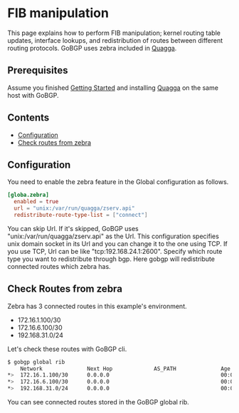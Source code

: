 # FIB manipulation

This page explains how to perform FIB manipulation; kernel routing
table updates, interface lookups, and redistribution of routes between
different routing protocols. GoBGP uses zebra included in
[Quagga](http://www.nongnu.org/quagga/).

## Prerequisites

Assume you finished [Getting Started](https://github.com/osrg/gobgp/blob/master/docs/sources/getting-started.md) and installing [Quagga](http://www.nongnu.org/quagga/) on the same host with GoBGP.

## Contents
- [Configuration](#section0)
- [Check routes from zebra](#section1)

## <a name="section0"> Configuration
You need to enable the zebra feature in the Global configuration as follows.

```toml
[globa.zebra]
  enabled = true
  url = "unix:/var/run/quagga/zserv.api"
  redistribute-route-type-list = ["connect"]
```

You can skip Url. If it's skipped, GoBGP uses "unix:/var/run/quagga/zserv.api" as the Url.
This configuration specifies unix domain socket in its Url and you can change it to the one using TCP.
If you use TCP, Url can be like "tcp:192.168.24.1:2600".
Specify which route type you want to redistribute through bgp.
Here gobgp will redistribute connected routes which zebra has.

## <a name="section1">Check Routes from zebra

Zebra has 3 connected routes in this example's environment.
 - 172.16.1.100/30
 - 172.16.6.100/30
 - 192.168.31.0/24

Let's check these routes with GoBGP cli.

```bash
$ gobgp global rib
    Network              Next Hop             AS_PATH              Age        Attrs
*>  172.16.1.100/30      0.0.0.0                                   00:00:02   [{Origin: i} {Med: 1}]
*>  172.16.6.100/30      0.0.0.0                                   00:00:02   [{Origin: i} {Med: 1}]
*>  192.168.31.0/24      0.0.0.0                                   00:00:02   [{Origin: i} {Med: 1}]
```

You can see connected routes stored in the GoBGP global rib.


